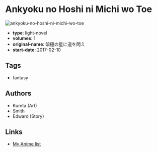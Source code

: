 # Ankyoku no Hoshi ni Michi wo Toe

![ankyoku-no-hoshi-ni-michi-wo-toe](https://cdn.myanimelist.net/images/manga/1/189991.jpg)

-   **type**: light-novel
-   **volumes**: 1
-   **original-name**: 暗極の星に道を問え
-   **start-date**: 2017-02-10

## Tags

-   fantasy

## Authors

-   Kureta (Art)
-   Smith
-   Edward (Story)

## Links

-   [My Anime list](https://myanimelist.net/manga/103797/Ankyoku_no_Hoshi_ni_Michi_wo_Toe)
